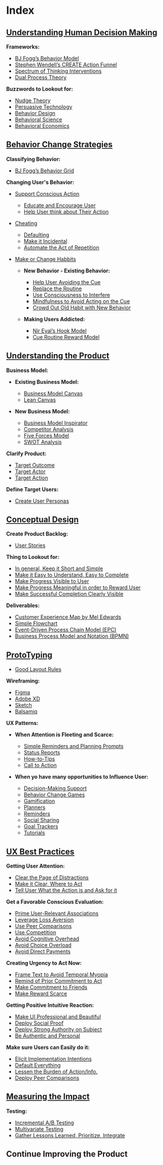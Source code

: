 # Index

## [Understanding Human Decision Making](understanding_human_decision_making/understanding_human_decision_making.md)

**Frameworks:**

- [BJ Fogg’s Behavior Model](understanding_human_decision_making/bj_fogg_s_behavior_model.md)
- [Stephen Wendell’s CREATE Action Funnel](understanding_human_decision_making/stephen_wendell_s_create_action_funnel.md)
- [Spectrum of Thinking Interventions](understanding_human_decision_making/spectrum_thinking_interventions.md)
- [Dual Process Theory](understanding_human_decision_making/dual_process_theory.md)

**Buzzwords to Lookout for:**

- [Nudge Theory](understanding_human_decision_making/nudge_theory.md)
- [Persuasive Technology](understanding_human_decision_making/persuasive_technology.md)
- [Behavior Design](understanding_human_decision_making/behavior_design.md)
- [Behavioral Science](understanding_human_decision_making/behavioral_science.md)
- [Behavioral Economics](understanding_human_decision_making/behavioral_economics.md)

## [Behavior Change Strategies](behavior_change_strategies/behavior_change_strategies.md)

**Classifying Behavior:**

- [BJ Fogg’s Behavior Grid](behavior_change_strategies/bj_fogg_s_behavior_grid.md)

**Changing User's Behavior:**

- [Support Conscious Action](behavior_change_strategies/support_conscious_action.md)
  - [Educate and Encourage User](behavior_change_strategies/educate_encourage_user.md)
  - [Help User think about Their Action](behavior_change_strategies/help_user_think_about_action.md)

- [Cheating](behavior_change_strategies/cheating.md)
  - [Defaulting](behavior_change_strategies/defaulting.md)
  - [Make it Incidental](behavior_change_strategies/make_it_incidental.md)
  - [Automate the Act of Repetition](behavior_change_strategies/automate_act_repetition.md)

- [Make or Change Habbits](behavior_change_strategies/make_change_habbits.md)
  - **New Behavior - Existing Behavior:**
    - [Help User Avoiding the Cue](behavior_change_strategies/help_user_avoiding_cue.md)
    - [Replace the Routine](behavior_change_strategies/replace_routine.md)
    - [Use Consciousness to Interfere](behavior_change_strategies/use_consciousness_interfere.md)
    - [Mindfulness to Avoid Acting on the Cue](behavior_change_strategies/mindfulness_avoid_acting_cue.md)
    - [Crowd Out Old Habit with New Behavior](behavior_change_strategies/crowd_out_old_habit_new_behavior.md)

  - **Making Users Addicted:**
    - [Nir Eyal’s Hook Model](behavior_change_strategies/nir_eyal_s_hook_model.md)
    - [Cue Routine Reward Model](behavior_change_strategies/cue_routine_reward_model.md)

## [Understanding the Product](understanding_product/understanding_product.md)

**Business Model:**

- **Existing Business Model:**
  - [Business Model Canvas](understanding_product/business_model_canvas.md)
  - [Lean Canvas](understanding_product/lean_canvas.md)

- **New Business Model:**
  - [Business Model Inspirator](understanding_product/business_model_inspirator.md)
  - [Competitor Analysis](understanding_product/competitor_analysis.md)
  - [Five Forces Model](understanding_product/five_forces_model.md)
  - [SWOT Analysis](understanding_product/swot_analysis.md)
  
**Clarify Product:**

- [Target Outcome](understanding_product/target_outcome.md)
- [Target Actor](understanding_product/target_actor.md)
- [Target Action](understanding_product/target_action.md)

**Define Target Users:**

- [Create User Personas](understanding_product/create_user_personas.md)

## [Conceptual Design](conceptual_design/conceptual_design.md)

**Create Product Backlog:**

- [User Stories](conceptual_design/user_stories.md)

**Thing to Lookout for:**

- [In general, Keep it Short and Simple](conceptual_design/in_general_keep_it_short_simple.md)
- [Make it Easy to Understand, Easy to Complete](conceptual_design/make_it_easy_understand_easy_complete.md)
- [Make Progress Visible to User](conceptual_design/make_progress_visible_user.md)
- [Make Progress Meaningful in order to Reward User](conceptual_design/make_progress_meaningful_order_reward_user.md)
- [Make Successful Completion Clearly Visible](conceptual_design/make_successful_completion_clearly_visible.md)

**Deliverables:**

- [Customer Experience Map by Mel Edwards](conceptual_design/customer_experience_map_mel_edwards.md)
- [Simple Flowchart](conceptual_design/simple_flowchart.md)
- [Event-Driven Process Chain Model (EPC)](conceptual_design/event_driven_process_chain_model_epc.md)
- [Business Process Model and Notation (BPMN)](conceptual_design/business_process_model_notation_bpmn.md)

## [ProtoTyping](prototyping/prototyping.md)

- [Good Layout Rules](prototyping/good_layout_rules.md)

**Wireframing:**

- [Figma](prototyping/figma.md)
- [Adobe XD](prototyping/adobe_xd.md)
- [Sketch](prototyping/sketch.md)
- [Balsamiq](prototyping/balsamiq.md)

**UX Patterns:**

- **When Attention is Fleeting and Scarce:**
  - [Simple Reminders and Planning Prompts](prototyping/simple_reminders_planning_prompts.md)
  - [Status Reports](prototyping/status_reports.md)
  - [How-to-Tips](prototyping/how_tips.md)
  - [Call to Action](prototyping/call_action.md)

- **When yo have many opportunities to Influence User:**
  - [Decision-Making Support](prototyping/decision_making_support.md)
  - [Behavior Change Games](prototyping/behavior_change_games.md)
  - [Gamification](prototyping/gamification.md)
  - [Planners](prototyping/planners.md)
  - [Reminders](prototyping/reminders.md)
  - [Social Sharing](prototyping/social_sharing.md)
  - [Goal Trackers](prototyping/goal_trackers.md)
  - [Tutorials](prototyping/tutorials.md)

## [UX Best Practices](ux_best_practices/ux_best_practices.md)

**Getting User Attention:**

- [Clear the Page of Distractions](ux_best_practices/clear_page_distractions.md)
- [Make it Clear, Where to Act](ux_best_practices/make_it_clear_where_act.md)
- [Tell User What the Action is and Ask for it](ux_best_practices/tell_user_what_action_ask_for_it.md)

**Get a Favorable Conscious Evaluation:**

- [Prime User-Relevant Associations](ux_best_practices/prime_user_relevant_associations.md)
- [Leverage Loss Aversion](ux_best_practices/leverage_loss_aversion.md)
- [Use Peer Comparisons](ux_best_practices/use_peer_comparisons.md)
- [Use Competition](ux_best_practices/use_competition.md)
- [Avoid Cognitive Overhead](ux_best_practices/avoid_cognitive_overhead.md)
- [Avoid Choice Overload](ux_best_practices/avoid_choice_overload.md)
- [Avoid Direct Payments](ux_best_practices/avoid_direct_payments.md)

**Creating Urgency to Act Now:**

- [Frame Text to Avoid Temporal Myopia](ux_best_practices/frame_text_avoid_temporal_myopia.md)
- [Remind of Prior Commitment to Act](ux_best_practices/remind_prior_commitment_act.md)
- [Make Commitment to Friends](ux_best_practices/make_commitment_friends.md)
- [Make Reward Scarce](ux_best_practices/make_reward_scarce.md)

**Getting Positive Intuitive Reaction:**

- [Make UI Professional and Beautiful](ux_best_practices/make_ui_professional_beautiful.md)
- [Deploy Social Proof](ux_best_practices/deploy_social_proof.md)
- [Deploy Strong Authority on Subject](ux_best_practices/deploy_strong_authority_subject.md)
- [Be Authentic and Personal](ux_best_practices/be_authentic_personal.md)

**Make sure Users can Easily do it:**

- [Elicit Implementation Intentions](ux_best_practices/elicit_implementation_intentions.md)
- [Default Everything](ux_best_practices/default_everything.md)
- [Lessen the Burden of Action/Info.](ux_best_practices/lessen_burden_action_info.md)
- [Deploy Peer Comparisons](ux_best_practices/deploy_peer_comparisons.md)

## [Measuring the Impact](measuring_impact/measuring_impact.md)

**Testing:**

- [Incremental A/B Testing](measuring_impact/incremental_ab_testing.md)
- [Multivariate Testing](measuring_impact/multivariate_testing.md)
- [Gather Lessons Learned, Prioritize, Integrate](measuring_impact/gather_lessons_learned_prioritize_integrate.md)

## Continue Improving the Product
